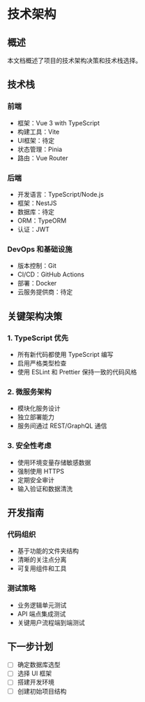 # 技术架构

## 概述
本文档概述了项目的技术架构决策和技术栈选择。

## 技术栈

### 前端
- 框架：Vue 3 with TypeScript
- 构建工具：Vite
- UI框架：待定
- 状态管理：Pinia
- 路由：Vue Router

### 后端
- 开发语言：TypeScript/Node.js
- 框架：NestJS
- 数据库：待定
- ORM：TypeORM
- 认证：JWT

### DevOps 和基础设施
- 版本控制：Git
- CI/CD：GitHub Actions
- 部署：Docker
- 云服务提供商：待定

## 关键架构决策

### 1. TypeScript 优先
- 所有新代码都使用 TypeScript 编写
- 启用严格类型检查
- 使用 ESLint 和 Prettier 保持一致的代码风格

### 2. 微服务架构
- 模块化服务设计
- 独立部署能力
- 服务间通过 REST/GraphQL 通信

### 3. 安全性考虑
- 使用环境变量存储敏感数据
- 强制使用 HTTPS
- 定期安全审计
- 输入验证和数据清洗

## 开发指南

### 代码组织
- 基于功能的文件夹结构
- 清晰的关注点分离
- 可复用组件和工具

### 测试策略
- 业务逻辑单元测试
- API 端点集成测试
- 关键用户流程端到端测试

## 下一步计划
- [ ] 确定数据库选型
- [ ] 选择 UI 框架
- [ ] 搭建开发环境
- [ ] 创建初始项目结构
